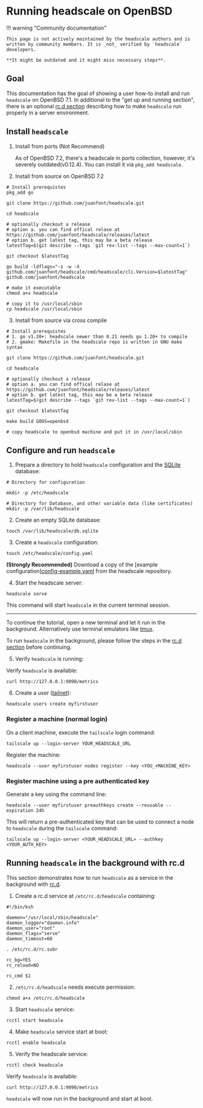 # Running headscale on OpenBSD

!!! warning "Community documentation"

    This page is not actively maintained by the headscale authors and is
    written by community members. It is _not_ verified by `headscale` developers.

    **It might be outdated and it might miss necessary steps**.

## Goal

This documentation has the goal of showing a user how-to install and run `headscale` on OpenBSD 7.1.
In additional to the "get up and running section", there is an optional [rc.d section](#running-headscale-in-the-background-with-rcd)
describing how to make `headscale` run properly in a server environment.

## Install `headscale`

1. Install from ports (Not Recommend)

   As of OpenBSD 7.2, there's a headscale in ports collection, however, it's severely outdated(v0.12.4).
   You can install it via `pkg_add headscale`.

2. Install from source on OpenBSD 7.2

```shell
# Install prerequistes
pkg_add go

git clone https://github.com/juanfont/headscale.git

cd headscale

# optionally checkout a release
# option a. you can find offical relase at https://github.com/juanfont/headscale/releases/latest
# option b. get latest tag, this may be a beta release
latestTag=$(git describe --tags `git rev-list --tags --max-count=1`)

git checkout $latestTag

go build -ldflags="-s -w -X github.com/juanfont/headscale/cmd/headscale/cli.Version=$latestTag" github.com/juanfont/headscale

# make it executable
chmod a+x headscale

# copy it to /usr/local/sbin
cp headscale /usr/local/sbin
```

3. Install from source via cross compile

```shell
# Install prerequistes
# 1. go v1.20+: headscale newer than 0.21 needs go 1.20+ to compile
# 2. gmake: Makefile in the headscale repo is written in GNU make syntax

git clone https://github.com/juanfont/headscale.git

cd headscale

# optionally checkout a release
# option a. you can find offical relase at https://github.com/juanfont/headscale/releases/latest
# option b. get latest tag, this may be a beta release
latestTag=$(git describe --tags `git rev-list --tags --max-count=1`)

git checkout $latestTag

make build GOOS=openbsd

# copy headscale to openbsd machine and put it in /usr/local/sbin
```

## Configure and run `headscale`

1. Prepare a directory to hold `headscale` configuration and the [SQLite](https://www.sqlite.org/) database:

```shell
# Directory for configuration

mkdir -p /etc/headscale

# Directory for Database, and other variable data (like certificates)
mkdir -p /var/lib/headscale
```

2. Create an empty SQLite database:

```shell
touch /var/lib/headscale/db.sqlite
```

3. Create a `headscale` configuration:

```shell
touch /etc/headscale/config.yaml
```

**(Strongly Recommended)** Download a copy of the [example configuration][config-example.yaml](https://github.com/juanfont/headscale/blob/main/config-example.yaml) from the headscale repository.

4. Start the headscale server:

```shell
headscale serve
```

This command will start `headscale` in the current terminal session.

---

To continue the tutorial, open a new terminal and let it run in the background.
Alternatively use terminal emulators like [tmux](https://github.com/tmux/tmux).

To run `headscale` in the background, please follow the steps in the [rc.d section](#running-headscale-in-the-background-with-rcd) before continuing.

5. Verify `headscale` is running:

Verify `headscale` is available:

```shell
curl http://127.0.0.1:9090/metrics
```

6. Create a user ([tailnet](https://tailscale.com/kb/1136/tailnet/)):

```shell
headscale users create myfirstuser
```

### Register a machine (normal login)

On a client machine, execute the `tailscale` login command:

```shell
tailscale up --login-server YOUR_HEADSCALE_URL
```

Register the machine:

```shell
headscale --user myfirstuser nodes register --key <YOU_+MACHINE_KEY>
```

### Register machine using a pre authenticated key

Generate a key using the command line:

```shell
headscale --user myfirstuser preauthkeys create --reusable --expiration 24h
```

This will return a pre-authenticated key that can be used to connect a node to `headscale` during the `tailscale` command:

```shell
tailscale up --login-server <YOUR_HEADSCALE_URL> --authkey <YOUR_AUTH_KEY>
```

## Running `headscale` in the background with rc.d

This section demonstrates how to run `headscale` as a service in the background with [rc.d](https://man.openbsd.org/rc.d).

1. Create a rc.d service at `/etc/rc.d/headscale` containing:

```shell
#!/bin/ksh

daemon="/usr/local/sbin/headscale"
daemon_logger="daemon.info"
daemon_user="root"
daemon_flags="serve"
daemon_timeout=60

. /etc/rc.d/rc.subr

rc_bg=YES
rc_reload=NO

rc_cmd $1
```

2. `/etc/rc.d/headscale` needs execute permission:

```shell
chmod a+x /etc/rc.d/headscale
```

3. Start `headscale` service:

```shell
rcctl start headscale
```

4. Make `headscale` service start at boot:

```shell
rcctl enable headscale
```

5. Verify the headscale service:

```shell
rcctl check headscale
```

Verify `headscale` is available:

```shell
curl http://127.0.0.1:9090/metrics
```

`headscale` will now run in the background and start at boot.
